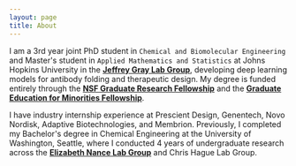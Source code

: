 ```yaml
---
layout: page
title: About
---
```


I am a 3rd year joint PhD student in `Chemical and Biomolecular Engineering` and Master's student in `Applied Mathematics and Statistics` at Johns Hopkins University in the [**Jeffrey Gray Lab Group**](https://graylab.jhu.edu/), developing deep learning models for antibody folding and therapeutic design. My degree is funded entirely through the [**NSF Graduate Research Fellowship**](https://www.nsfgrfp.org/) and the [**Graduate Education for Minorities Fellowship**](https://www.gemfellowship.org/gem-fellowship-program/).

I have industry internship experience at Prescient Design, Genentech, Novo Nordisk, Adaptive Biotechnologies, and Membrion. Previously, I completed my Bachelor's degree in Chemical Engineering at the University of Washington, Seattle, where I conducted 4 years of undergraduate research across the [**Elizabeth Nance Lab Group**](https://www.nancelab.com/) and Chris Hague Lab Group.
